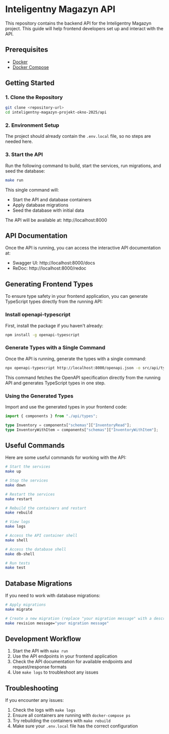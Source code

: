 # Inteligentny Magazyn API

This repository contains the backend API for the Inteligentny Magazyn project. This guide will help frontend developers set up and interact with the API.

## Prerequisites

- [Docker](https://www.docker.com/get-started)
- [Docker Compose](https://docs.docker.com/compose/install/)

## Getting Started

### 1. Clone the Repository

```bash
git clone <repository-url>
cd inteligentny-magazyn-projekt-okno-2025/api
```

### 2. Environment Setup

The project should already contain the `.env.local` file, so no steps are needed here.

### 3. Start the API

Run the following command to build, start the services, run migrations, and seed the database:

```bash
make run
```

This single command will:

- Start the API and database containers
- Apply database migrations
- Seed the database with initial data

The API will be available at: http://localhost:8000

## API Documentation

Once the API is running, you can access the interactive API documentation at:

- Swagger UI: http://localhost:8000/docs
- ReDoc: http://localhost:8000/redoc

## Generating Frontend Types

To ensure type safety in your frontend application, you can generate TypeScript types directly from the running API:

### Install openapi-typescript

First, install the package if you haven't already:

```bash
npm install -g openapi-typescript
```

### Generate Types with a Single Command

Once the API is running, generate the types with a single command:

```bash
npx openapi-typescript http://localhost:8000/openapi.json -o src/api/types.ts
```

This command fetches the OpenAPI specification directly from the running API and generates TypeScript types in one step.

### Using the Generated Types

Import and use the generated types in your frontend code:

```typescript
import { components } from "./api/types";

type Inventory = components["schemas"]["InventoryRead"];
type InventoryWithItem = components["schemas"]["InventoryWithItem"];
```

## Useful Commands

Here are some useful commands for working with the API:

```bash
# Start the services
make up

# Stop the services
make down

# Restart the services
make restart

# Rebuild the containers and restart
make rebuild

# View logs
make logs

# Access the API container shell
make shell

# Access the database shell
make db-shell

# Run tests
make test
```

## Database Migrations

If you need to work with database migrations:

```bash
# Apply migrations
make migrate

# Create a new migration (replace "your migration message" with a description)
make revision message="your migration message"
```

## Development Workflow

1. Start the API with `make run`
2. Use the API endpoints in your frontend application
3. Check the API documentation for available endpoints and request/response formats
4. Use `make logs` to troubleshoot any issues

## Troubleshooting

If you encounter any issues:

1. Check the logs with `make logs`
2. Ensure all containers are running with `docker-compose ps`
3. Try rebuilding the containers with `make rebuild`
4. Make sure your `.env.local` file has the correct configuration
